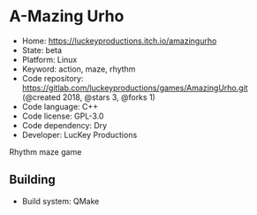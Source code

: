 # A-Mazing Urho

- Home: https://luckeyproductions.itch.io/amazingurho
- State: beta
- Platform: Linux
- Keyword: action, maze, rhythm
- Code repository: https://gitlab.com/luckeyproductions/games/AmazingUrho.git (@created 2018, @stars 3, @forks 1)
- Code language: C++
- Code license: GPL-3.0
- Code dependency: Dry
- Developer: LucKey Productions

Rhythm maze game

## Building

- Build system: QMake
